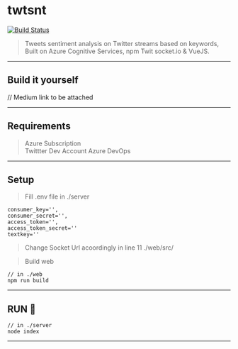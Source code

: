 # twtsnt

[![Build Status](https://dev.azure.com/Ayushh/twtsnt/_apis/build/status/heyAyushh.twtsnt?branchName=master)](https://dev.azure.com/Ayushh/twtsnt/_build/latest?definitionId=3&branchName=master)

> Tweets sentiment analysis on Twitter streams based on keywords,  
>Built on Azure Cognitive Services, npm Twit  socket.io & VueJS.
***
## Build it yourself

// Medium link to be attached
***
## Requirements
> Azure Subscription  
> Twittter Dev Account
> Azure DevOps
****
## Setup 
> Fill  .env file in ./server
```
consumer_key='',
consumer_secret='',
access_token='',
access_token_secret=''
textkey=''

```
> Change Socket Url acoordingly in line 11 ./web/src/

> Build web

```
// in ./web
npm run build
```
***
## RUN :rocket:
```
// in ./server
node index
```

* * * 